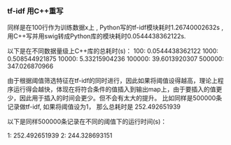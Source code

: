 ### tf-idf 用C++重写
同样是在100行作为训练数据x上 , 
Python写的tf-idf模块耗时1.26740002632s , 
用C++写并用swig转成Python库的模块耗时0.0544438362122s. 

以下是在不同数据量级上C++库的总耗时(s)：
100: 0.0544438362122
1000: 0.508544921875
10000: 5.33215904236
100000: 39.6013920307
500000: 347.026870966

由于根据阈值筛选特征在tf-idf的同时进行，因此如果将阈值设得越高，理论上程序运行得会越快，体现在将符合条件的值插入到输出map上，由于要插入的值更少，因此用于插入的时间会更少。但不会有太大的提升。
比如同样是500000条记录做tf-idf, 如果将阈值设为1， 那么总耗时是 252.492651939

以下是同样500000条记录在不同的阈值下的运行时间(s)：

1: 252.492651939
2: 244.328693151

